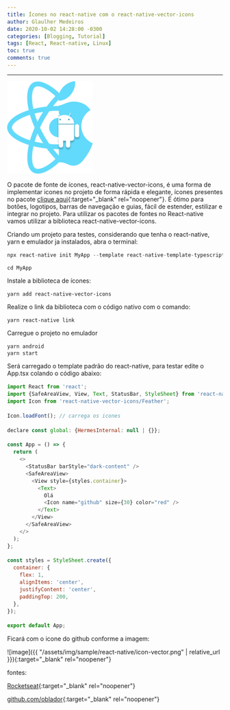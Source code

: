 ```yaml
---
title: Ícones no react-native com o react-native-vector-icons
author: Glaulher Medeiros
date: 2020-10-02 14:28:00 -0300
categories: [Blogging, Tutorial]
tags: [React, React-native, Linux]
toc: true
comments: true
---
```

***

<img src="/assets/img/sample/react-native/react-native.png" alt="react-native" style="width:200px; heigth:200px; ">

O pacote de fonte de ícones, react-native-vector-icons, é uma forma de implementar icones no projeto de forma rápida e elegante, ícones presentes no pacote [clique aqui](https://oblador.github.io/react-native-vector-icons/){:target="_blank" rel="noopener"}. É ótimo para botões, logotipos, barras de navegação e guias, fácil de estender, estilizar e integrar no projeto.
Para utilizar os pacotes de fontes no React-native vamos utilizar a biblioteca react-native-vector-icons. 

Criando um projeto para testes, considerando que tenha o react-native, yarn e emulador ja instalados, abra o terminal:

```javascript
npx react-native init MyApp --template react-native-template-typescript
```
```shell
cd MyApp 
```
Instale a biblioteca de ícones:

```shell
yarn add react-native-vector-icons
```
Realize o link da biblioteca com o código nativo com o comando:

```shell
yarn react-native link
```
Carregue o projeto no emulador 

```shell
yarn android
yarn start
```
Será carregado o template padrão do react-native, para testar edite o App.tsx colando o código abaixo:

```javascript
import React from 'react';
import {SafeAreaView, View, Text, StatusBar, StyleSheet} from 'react-native';
import Icon from 'react-native-vector-icons/Feather';

Icon.loadFont(); // carrega os icones

declare const global: {HermesInternal: null | {}};

const App = () => {
  return (
    <>
      <StatusBar barStyle="dark-content" />
      <SafeAreaView>
        <View style={styles.container}>
          <Text>
            Olá
            <Icon name="github" size={30} color="red" />
          </Text>
        </View>
      </SafeAreaView>
    </>
  );
};

const styles = StyleSheet.create({
  container: {
    flex: 1,
    alignItems: 'center',
    justifyContent: 'center',
    paddingTop: 200,
  },
});

export default App;

```
Ficará com o icone do github conforme a imagem:

![image]({{ "/assets/img/sample/react-native/icon-vector.png" | relative_url }}){:target="_blank" rel="noopener"}


fontes:

[Rocketseat]( https://blog.rocketseat.com.br/utilizando-fontes-de-icones-no-react-native/){:target="_blank" rel="noopener"}

[github.com/oblador]( https://github.com/oblador/react-native-vector-icons){:target="_blank" rel="noopener"}






